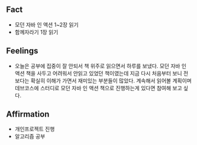 ## Fact
* 모던 자바 인 액션 1~2장 읽기
* 함께자라기 1장 읽기

## Feelings
* 오늘은 공부에 집중이 잘 안되서 책 위주로 읽으면서 하루를 보냈다. 모던 자바 인 액션 책을 사두고 어려워서 안읽고 있었던 책이였는데 지금 다시 처음부터 보니 전보다는 확실히 이해가 가면서 재미있는 부분들이 많았다.
계속해서 읽어볼 계획이며 데브코스에 스터디로 모던 자바 인 액션 책으로 진행하는게 있다면 참여해 보고 싶다.

## Affirmation
* 개인프로젝트 진행 
* 알고리즘 공부
